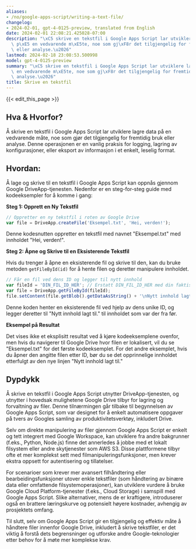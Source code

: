 ```yaml
---
aliases:
- /no/google-apps-script/writing-a-text-file/
changelog:
- 2024-02-01, gpt-4-0125-preview, translated from English
date: 2024-02-01 22:08:21.425028-07:00
description: "\xC5 skrive en tekstfil i Google Apps Script lar utviklere lagre data\
  \ p\xE5 en vedvarende m\xE5te, noe som gj\xF8r det tilgjengelig for fremtidig bruk\
  \ eller analyse.\u2026"
lastmod: 2024-02-18 23:08:53.500998
model: gpt-4-0125-preview
summary: "\xC5 skrive en tekstfil i Google Apps Script lar utviklere lagre data p\xE5\
  \ en vedvarende m\xE5te, noe som gj\xF8r det tilgjengelig for fremtidig bruk eller\
  \ analyse.\u2026"
title: Skrive en tekstfil
---
```


{{< edit_this_page >}}

## Hva & Hvorfor?

Å skrive en tekstfil i Google Apps Script lar utviklere lagre data på en vedvarende måte, noe som gjør det tilgjengelig for fremtidig bruk eller analyse. Denne operasjonen er en vanlig praksis for logging, lagring av konfigurasjoner, eller eksport av informasjon i et enkelt, leselig format.

## Hvordan:

Å lage og skrive til en tekstfil i Google Apps Script kan oppnås gjennom Google DriveApp-tjenesten. Nedenfor er en steg-for-steg guide med kodeeksempler for å komme i gang:

**Steg 1: Opprett en Ny Tekstfil**

```javascript
// Oppretter en ny tekstfil i roten av Google Drive
var file = DriveApp.createFile('Eksempel.txt', 'Hei, verden!');
```

Denne kodesnutten oppretter en tekstfil med navnet "Eksempel.txt" med innholdet "Hei, verden!".

**Steg 2: Åpne og Skrive til en Eksisterende Tekstfil**

Hvis du trenger å åpne en eksisterende fil og skrive til den, kan du bruke metoden `getFileById(id)` for å hente filen og deretter manipulere innholdet.

```javascript
// Får en fil ved dens ID og legger til nytt innhold
var fileId = 'DIN_FIL_ID_HER'; // Erstatt DIN_FIL_ID_HER med din faktiske fil-ID
var file = DriveApp.getFileById(fileId);
file.setContent(file.getBlob().getDataAsString() + '\nNytt innhold lagt til.');
```

Denne koden henter en eksisterende fil ved hjelp av dens unike ID, og legger deretter til "Nytt innhold lagt til." til innholdet som var der fra før.

**Eksempel på Resultat**

Det vises ikke et eksplisitt resultat ved å kjøre kodeeksemplene ovenfor, men hvis du navigerer til Google Drive hvor filen er lokalisert, vil du se "Eksempel.txt" for det første kodeeksemplet. For det andre eksemplet, hvis du åpner den angitte filen etter ID, bør du se det opprinnelige innholdet etterfulgt av den nye linjen "Nytt innhold lagt til."

## Dypdykk

Å skrive en tekstfil i Google Apps Script utnytter DriveApp-tjenesten, og utnytter i hovedsak mulighetene Google Drive tilbyr for lagring og forvaltning av filer. Denne tilnærmingen går tilbake til begynnelsen av Google Apps Script, som var designet for å enkelt automatisere oppgaver på tvers av Googles samling av produktivitetsverktøy, inkludert Drive.

Selv om direkte manipulering av filer gjennom Google Apps Script er enkelt og tett integrert med Google Workspace, kan utviklere fra andre bakgrunner (f.eks., Python, Node.js) finne det annerledes å jobbe med et lokalt filsystem eller andre skytjenester som AWS S3. Disse plattformene tilbyr ofte et mer komplekst sett med filmanipuleringsfunksjoner, men krever ekstra oppsett for autentisering og tillatelser.

For scenarioer som krever mer avansert filhåndtering eller bearbeidingsfunksjoner utover enkle tekstfiler (som håndtering av binære data eller omfattende filsystemoperasjoner), kan utviklere vurdere å bruke Google Cloud Platform-tjenester (f.eks., Cloud Storage) i samspill med Google Apps Script. Slike alternativer, mens de er kraftigere, introduserer også en brattere læringskurve og potensielt høyere kostnader, avhengig av prosjektets omfang.

Til slutt, selv om Google Apps Script gir en tilgjengelig og effektiv måte å håndtere filer innenfor Google Drive, inkludert å skrive tekstfiler, er det viktig å forstå dets begrensninger og utforske andre Google-teknologier etter behov for å møte mer komplekse krav.
